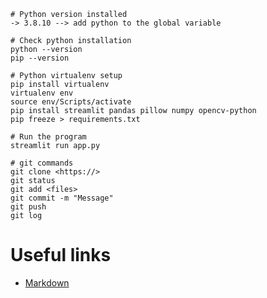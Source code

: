 
```
# Python version installed
-> 3.8.10 --> add python to the global variable

# Check python installation
python --version
pip --version

# Python virtualenv setup
pip install virtualenv
virtualenv env
source env/Scripts/activate
pip install streamlit pandas pillow numpy opencv-python
pip freeze > requirements.txt

# Run the program
streamlit run app.py

# git commands
git clone <https://>
git status
git add <files>
git commit -m "Message"
git push
git log
```

# Useful links

* [Markdown](https://www.markdownguide.org/basic-syntax/)
